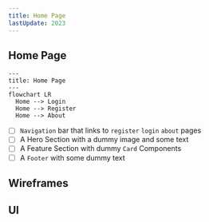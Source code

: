 ```yaml
---
title: Home Page
lastUpdate: 2023
---
```


## Home Page

```mermaid
---
title: Home Page
---
flowchart LR
  Home --> Login
  Home --> Register
  Home --> About
```

- [ ] `Navigation` bar that links to `register` `login` `about` pages
- [ ] A Hero Section with a dummy image and some text
- [ ] A Feature Section with dummy `Card` Components
- [ ] A `Footer` with some dummy text

## Wireframes

## UI
